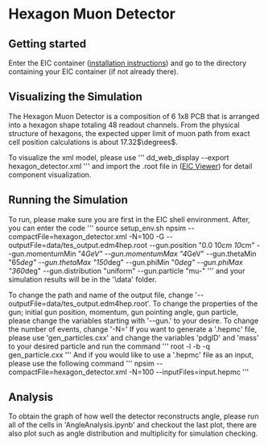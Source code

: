 # Hexagon Muon Detector

Getting started
---------------------------------
Enter the EIC container ([installation instructions](https://github.com/eic/eic-shell)) and go to the directory containing your EIC container (if not already there). 

## Visualizing the Simulation

The Hexagon Muon Detector is a composition of 6 1x8 PCB that is arranged into a hexagon shape totaling 48 readout channels. From the physical structure of hexagons, the expected upper limit of muon path from exact cell position calculations is about 17.32$\degrees$.

To visualize the xml model, please use 
'''
dd_web_display --export hexagon_detector.xml
'''
and import the .root file in ([EIC Viewer](https://eic.phy.anl.gov/geoviewer/)) for detail component visualization.

## Running the Simulation

To run, please make sure you are first in the EIC shell environment. After, you can enter the code
'''
source setup_env.sh
npsim --compactFile=hexagon_detector.xml -N=100 -G --outputFile=data/tes_output.edm4hep.root --gun.position "0.0 10*cm 10*cm" --gun.momentumMin "4*GeV" --gun.momentumMax "4*GeV" --gun.thetaMin "65*deg" --gun.thetaMax "150*deg" --gun.phiMin "0*deg" --gun.phiMax "360*deg" --gun.distribution "uniform" --gun.particle "mu-"
'''
and your simulation results will be in the '\data' folder.

To change the path and name of the output file, change '--outputFile=data/tes_output.edm4hep.root'.
To change the properties of the gun; initial gun position, momentum, gun pointing angle, gun particle, please change the variables starting with '--gun.' to your desire.
To change the number of events, change '-N='
If you want to generate a '.hepmc' file, please use 'gen_particles.cxx' and change the variables 'pdgID' and 'mass' to your desired particle and run the command
'''
root -l -b -q gen_particle.cxx
'''
And if you would like to use a '.hepmc' file as an input, please use the following command
'''
npsim --compactFile=hexagon_detector.xml -N=100 --inputFiles=input.hepmc
'''

## Analysis

To obtain the graph of how well the detector reconstructs angle, please run all of the cells in 'AngleAnalysis.ipynb' and checkout the last plot, there are also plot such as angle distribution and multiplicity for simulation checking.
